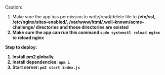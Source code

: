 
Caution:
1. Make sure the app has permission to write/read/delete file to <b>/etc/ssl<b>, <b>/etc/nginx/sites-enabled/</b>, <b>/var/www/html/.well-known/acme-challenge/</b> directories and those directories are existed
2. Make sure the app can run this command `sudo systemctl reload nginx` to reload nginx

Step to deploy: 
1. Install pm2 globally
2. Install dependencies: `npm i`
3. Start server: `pm2 start index.js`